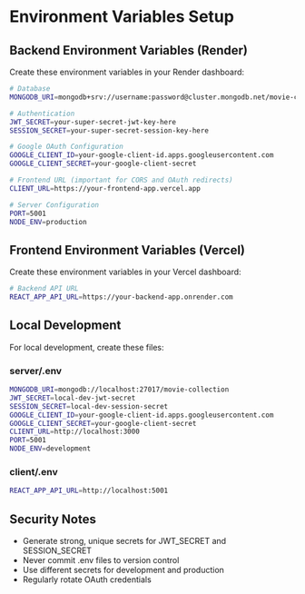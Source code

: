 # Environment Variables Setup

## Backend Environment Variables (Render)

Create these environment variables in your Render dashboard:

```bash
# Database
MONGODB_URI=mongodb+srv://username:password@cluster.mongodb.net/movie-collection

# Authentication
JWT_SECRET=your-super-secret-jwt-key-here
SESSION_SECRET=your-super-secret-session-key-here

# Google OAuth Configuration
GOOGLE_CLIENT_ID=your-google-client-id.apps.googleusercontent.com
GOOGLE_CLIENT_SECRET=your-google-client-secret

# Frontend URL (important for CORS and OAuth redirects)
CLIENT_URL=https://your-frontend-app.vercel.app

# Server Configuration
PORT=5001
NODE_ENV=production
```

## Frontend Environment Variables (Vercel)

Create these environment variables in your Vercel dashboard:

```bash
# Backend API URL
REACT_APP_API_URL=https://your-backend-app.onrender.com
```

## Local Development

For local development, create these files:

### server/.env
```bash
MONGODB_URI=mongodb://localhost:27017/movie-collection
JWT_SECRET=local-dev-jwt-secret
SESSION_SECRET=local-dev-session-secret
GOOGLE_CLIENT_ID=your-google-client-id.apps.googleusercontent.com
GOOGLE_CLIENT_SECRET=your-google-client-secret
CLIENT_URL=http://localhost:3000
PORT=5001
NODE_ENV=development
```

### client/.env
```bash
REACT_APP_API_URL=http://localhost:5001
```

## Security Notes

- Generate strong, unique secrets for JWT_SECRET and SESSION_SECRET
- Never commit .env files to version control
- Use different secrets for development and production
- Regularly rotate OAuth credentials
